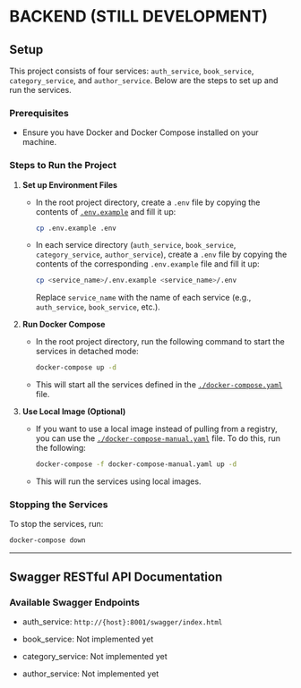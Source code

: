# BACKEND (STILL DEVELOPMENT)

## Setup
This project consists of four services: `auth_service`, `book_service`, `category_service`, and `author_service`. Below are the steps to set up and run the services.

### Prerequisites

- Ensure you have Docker and Docker Compose installed on your machine.

### Steps to Run the Project

1. **Set up Environment Files**

   - In the root project directory, create a `.env` file by copying the contents of [`.env.example`](./.env.example) and fill it up:

     ```bash
     cp .env.example .env
     ```

   - In each service directory (`auth_service`, `book_service`, `category_service`, `author_service`), create a `.env` file by copying the contents of the corresponding `.env.example` file and fill it up:

     ```bash
     cp <service_name>/.env.example <service_name>/.env
     ```

     Replace `service_name` with the name of each service (e.g., `auth_service`, `book_service`, etc.).

2. **Run Docker Compose**

   - In the root project directory, run the following command to start the services in detached mode:

     ```bash
     docker-compose up -d
     ```

   - This will start all the services defined in the [`./docker-compose.yaml`](./docker-compose.yaml) file.

3. **Use Local Image (Optional)**

   - If you want to use a local image instead of pulling from a registry, you can use the [`./docker-compose-manual.yaml`](./docker-compose-manual.yaml) file. To do this, run the following:

     ```bash
     docker-compose -f docker-compose-manual.yaml up -d
     ```

   - This will run the services using local images.

### Stopping the Services

To stop the services, run:

```bash
docker-compose down
```

----------------

## Swagger RESTful API Documentation
### Available Swagger Endpoints
- auth_service:
  `http://{host}:8001/swagger/index.html`

- book_service: Not implemented yet

- category_service: Not implemented yet

- author_service: Not implemented yet